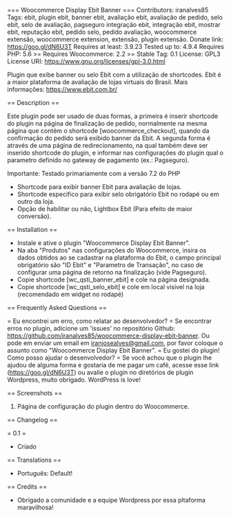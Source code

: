 === Woocommerce Display Ebit Banner  ===
Contributors: iranalves85
Tags: ebit, plugin ebit, banner ebit, avaliação ebit, avaliação de pedido, selo ebit, selo de avaliação, pagseguro integração ebit, integração ebit, mostrar ebit, reputação ebit, pedido selo, pedido avaliação, woocommerce extensão, woocommerce extension, extensão, plugin extensão.
Donate link: https://goo.gl/dN6U3T
Requires at least: 3.9.23
Tested up to: 4.9.4
Requires PHP: 5.6 >=
Requires Woocommerce: 2.2 >=
Stable Tag: 0.1
License: GPL3
License URI: https://www.gnu.org/licenses/gpl-3.0.html

Plugin que exibe banner ou selo Ebit com a utilização de shortcodes. Ebit é a maior plataforma de avaliação de lojas virtuais do Brasil. Mais informações: https://www.ebit.com.br/

== Description ==

Este plugin pode ser usado de duas formas, a primeira é inserir shortcode do plugin na página de finalização de pedido, normalmente na mesma página que contém o shortcode [woocommerce_checkout], quando da confirmação do pedido será exibido banner da Ebit. 
A segunda forma é através de uma página de redirecionamento, na qual também deve ser inserido shortcode do plugin, e informar nas configurações do plugin qual o parametro definido no gateway de pagamento (ex.: Pagseguro). 

Importante: Testado primariamente com a versão 7.2 do PHP

*   Shortcode para exibir banner Ebit para avaliação de lojas.
*   Shortcode especifico para exibir selo obrigatório Ebit no rodapé ou em outro da loja.
*   Opção de habilitar ou não, Lightbox Ebit (Para efeito de maior conversão).


== Installation ==

* Instale e ative o plugin "Woocommerce Display Ebit Banner".
* Na aba "Produtos" nas configurações do Woocommerce, insira os dados obtidos ao se cadastrar na plataforma do Ebit, o campo principal obrigatório são "ID Ebit" e "Parametro de Transação", no caso de configurar uma página de retorno na finalização (vide Pagseguro).
* Copie shortcode [wc_qsti_banner_ebit] e cole na página designada.
* Copie shortcode [wc_qsti_selo_ebit] e cole em local visivel na loja (recomendado em widget no rodapé)

== Frequently Asked Questions ==

= Eu encontrei um erro, como relatar ao desenvolvedor? =
Se encontrar erros no plugin, adicione um 'issues' no repositório Github: https://github.com/iranalves85/woocommerce-display-ebit-banner. Ou pode em enviar um email em iranjosealves@gmail.com, por favor coloque o assunto como "Woocommerce Display Ebit Banner". 
= Eu gostei do plugin! Como posso ajudar o desenvolvedor? =
Se você achou que o plugin lhe ajudou de alguma forma e gostaria de me pagar um café, acesse esse link (https://goo.gl/dN6U3T) ou avalie o plugin no diretórios de plugin Wordpress, muito obrigado. WordPress is love!

== Screenshots ==

1. Página de configuração do plugin dentro do Woocommerce.

== Changelog ==

= 0.1 =
* Criado

== Translations ==

* Português: Default!


== Credits ==
* Obrigado a comunidade e a equipe Wordpress por essa pltaforma maravilhosa!